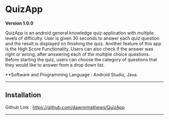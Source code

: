 # QuizApp

**Version 1.0.0**

QuizApp is an android general knowledge quiz application with multiple levels of difficulty. User is given 30 seconds to answer each quiz question and the result is displayed on finishing the quiz. Another feature of this app is the High Score Functionality. Users can also check if the answer was right or wrong, after answering each of the multiple choice questions. Before starting the quiz, users can choose the category of questions that they would like to answer from a drop down list.  

**Software and Programming Language : Android Studio, Java.

---

## Installation
Github Link : https://github.com/dawnnmathews/QuizApp

---
